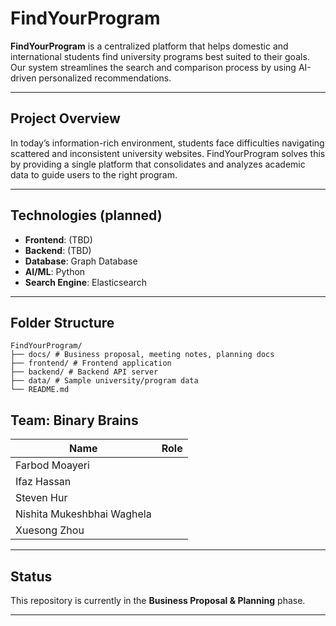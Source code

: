 # FindYourProgram

**FindYourProgram** is a centralized platform that helps domestic and international students find university programs best suited to their goals. 
Our system streamlines the search and comparison process by using AI-driven personalized recommendations.

---

## Project Overview

In today’s information-rich environment, students face difficulties navigating scattered and inconsistent university websites. 
FindYourProgram solves this by providing a single platform that consolidates and analyzes academic data to guide users to the right program.

---

## Technologies (planned)
- **Frontend**: (TBD)
- **Backend**: (TBD)
- **Database**: Graph Database
- **AI/ML**: Python
- **Search Engine**: Elasticsearch

---

## Folder Structure
```text
FindYourProgram/
├── docs/ # Business proposal, meeting notes, planning docs
├── frontend/ # Frontend application
├── backend/ # Backend API server
├── data/ # Sample university/program data
└── README.md
```

## Team: Binary Brains

| Name                         | Role             |
|------------------------------|------------------|
| Farbod Moayeri               |                  |
| Ifaz Hassan                  |                  |
| Steven Hur                   |                  |
| Nishita Mukeshbhai Waghela   |                  |
| Xuesong Zhou                 |                  |

---

## Status

This repository is currently in the **Business Proposal & Planning** phase.  

---
